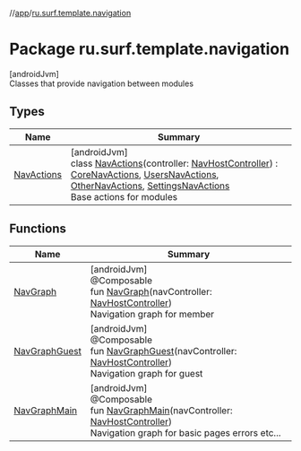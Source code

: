 //[app](../../index.md)/[ru.surf.template.navigation](index.md)

# Package ru.surf.template.navigation

[androidJvm]\
Classes that provide navigation between modules

## Types

| Name | Summary |
|---|---|
| [NavActions](-nav-actions/index.md) | [androidJvm]<br>class [NavActions](-nav-actions/index.md)(controller: [NavHostController](https://developer.android.com/reference/kotlin/androidx/navigation/NavHostController.html)) : [CoreNavActions](../../../modules/core/core/ru.surf.core.navigation.actions/-core-nav-actions/index.md), [UsersNavActions](../../../modules/users/users/ru.surf.users.navigation.actions/-users-nav-actions/index.md), [OtherNavActions](../../../modules/other/other/ru.surf.other.navigation.actions/-other-nav-actions/index.md), [SettingsNavActions](../../../modules/settings/settings/ru.surf.settings.navigation.actions/-settings-nav-actions/index.md)<br>Base actions for modules |

## Functions

| Name | Summary |
|---|---|
| [NavGraph](-nav-graph.md) | [androidJvm]<br>@Composable<br>fun [NavGraph](-nav-graph.md)(navController: [NavHostController](https://developer.android.com/reference/kotlin/androidx/navigation/NavHostController.html))<br>Navigation graph for member |
| [NavGraphGuest](-nav-graph-guest.md) | [androidJvm]<br>@Composable<br>fun [NavGraphGuest](-nav-graph-guest.md)(navController: [NavHostController](https://developer.android.com/reference/kotlin/androidx/navigation/NavHostController.html))<br>Navigation graph for guest |
| [NavGraphMain](-nav-graph-main.md) | [androidJvm]<br>@Composable<br>fun [NavGraphMain](-nav-graph-main.md)(navController: [NavHostController](https://developer.android.com/reference/kotlin/androidx/navigation/NavHostController.html))<br>Navigation graph for basic pages errors etc... |
